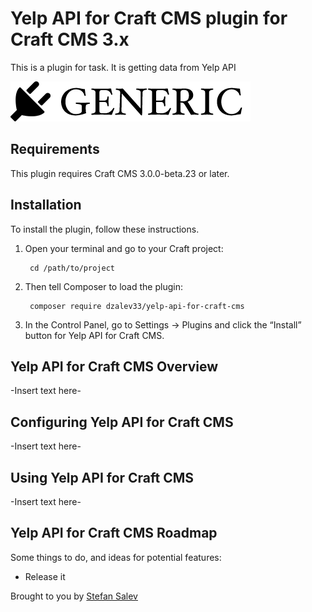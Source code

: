 # Yelp API for Craft CMS plugin for Craft CMS 3.x

This is a plugin for task. It is getting data from Yelp API

![Screenshot](resources/img/plugin-logo.png)

## Requirements

This plugin requires Craft CMS 3.0.0-beta.23 or later.

## Installation

To install the plugin, follow these instructions.

1. Open your terminal and go to your Craft project:

        cd /path/to/project

2. Then tell Composer to load the plugin:

        composer require dzalev33/yelp-api-for-craft-cms

3. In the Control Panel, go to Settings → Plugins and click the “Install” button for Yelp API for Craft CMS.

## Yelp API for Craft CMS Overview

-Insert text here-

## Configuring Yelp API for Craft CMS

-Insert text here-

## Using Yelp API for Craft CMS

-Insert text here-

## Yelp API for Craft CMS Roadmap

Some things to do, and ideas for potential features:

* Release it

Brought to you by [Stefan Salev](dzalev.com)
